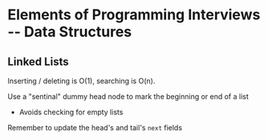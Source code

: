 # Elements of Programming Interviews -- Data Structures

## Linked Lists

Inserting / deleting is O(1), searching is O(n).

Use a "sentinal" dummy head node to mark the beginning or end of a list
  * Avoids checking for empty lists

Remember to update the head's and tail's `next` fields
